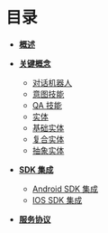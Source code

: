 # 目录

* [**概述**](README.md)

* [**关键概念**]()
  * [对话机器人](对话机器人.md)
  * [意图技能](意图技能.md)
  * [QA 技能](QA技能.md)
  * [实体](实体.md)
  * [基础实体](基础实体.md)
  * [复合实体](复合实体.md)
  * [抽象实体](抽象实体.md)

* [**SDK 集成**]()

  * [Android SDK 集成](Android.md)
  * [IOS SDK 集成]( ios.md)

* [**服务协议**](服务协议.md)




